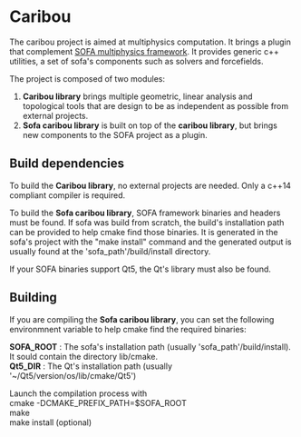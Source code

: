 # Caribou
The caribou project is aimed at multiphysics computation. 
It brings a plugin that complement [SOFA multiphysics framework](https://www.sofa-framework.org/). 
It provides generic c++ utilities, a set of sofa's components such as solvers and forcefields.

The project is composed of two modules:
1. **Caribou library** brings multiple geometric, linear analysis and topological tools that are design to 
be as independent as possible from external projects.
2. **Sofa caribou library** is built on top of the **caribou library**, but brings new components to
the SOFA project as a plugin. 

## Build dependencies
To build the **Caribou library**, no external projects are needed. Only a c++14 compliant compiler is required.

To build the **Sofa caribou library**, SOFA framework binaries and headers must be found. If sofa was build from scratch, 
the build's installation path can be provided to help cmake find those binaries. It is generated in the sofa's project 
with the "make install" command and the generated
output is usually found at the 'sofa_path'/build/install directory.

If your SOFA binaries support Qt5, the Qt's library must also be found.

## Building

If you are compiling the **Sofa caribou library**, you can set the following environmnent variable
to help cmake find the required binaries:

**SOFA_ROOT** : The sofa's installation path (usually 'sofa_path'/build/install). It sould contain the directory lib/cmake.\
**Qt5_DIR** : The Qt's installation path (usually '~/Qt5/version/os/lib/cmake/Qt5')

Launch the compilation process with\
cmake -DCMAKE_PREFIX_PATH=$SOFA_ROOT\
make\
make install (optional)
 
